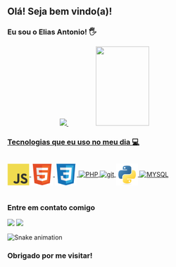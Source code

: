 ## Olá! Seja bem vindo(a)!

### Eu sou o Elias Antonio! 🖐️



<div align="center">
  <a href="https://github.com/eliasdossantos">
  <img height="180em" src="https://github-readme-stats.vercel.app/api?username=eliasdossantos&show_icons=true&theme=&count_private=true&hide_border=true&title_color=00bfbf&icon_color=00bfbf&text_color=c9d1d9&bg_color=0d1117"/>
  <img width="49%" height="180px" left="20px" src="https://github-readme-stats.vercel.app/api/top-langs/?username=eliasdossantos&layout=compact&hide_border=true&title_color=00bfbf&text_color=00bfbf&bg_color=0d1117" />  
</div>


### Tecnologias que eu uso no meu dia 💻

<div style="display: inline_block"><br/>
    <a href="https://developer.mozilla.org/en-US/docs/Web/JavaScript" target="_blank"> <img align="center" alt="javascript" height="50" width="50"  src="https://raw.githubusercontent.com/devicons/devicon/master/icons/javascript/javascript-original.svg"/> </a>
    <a href="https://www.w3schools.com/html/default.asp" target="_blank"> <img align="center" alt="HTML" height="50" width="50" src="https://raw.githubusercontent.com/devicons/devicon/master/icons/html5/html5-original.svg"> </a>
    <a href="https://www.w3schools.com/css/" target="_blank"> <img align="center" alt="CSS" height="50" width="50" src="https://raw.githubusercontent.com/devicons/devicon/master/icons/css3/css3-original.svg"> </a>
    <a href="https://www.php.net/" target="_blank"> <img align="center" alt="PHP" height="60" width="60"  src="https://cdn.jsdelivr.net/gh/devicons/devicon/icons/php/php-plain.svg"> </a>
    <a href="https://git-scm.com/" target="_blank"> <img align="center" alt="git" height="50" width="50"  src="https://www.vectorlogo.zone/logos/git-scm/git-scm-icon.svg"/> <a/>
    <a href="https://www.python.org" target="_blank"> <img align="center" alt="python" height="50" width="50" src="https://raw.githubusercontent.com/devicons/devicon/master/icons/python/python-original.svg" /> </a>
    <a href="https://www.mysql.com/" target="_blank"> <img align="center" alt="MYSQL" height="60" width="60" src="https://cdn.jsdelivr.net/gh/devicons/devicon/icons/mysql/mysql-original-wordmark.svg"> </a>
</div><br/>

### Entre em contato comigo
<div> 
 <a href="https://discord.gg/rXdBQ8wA" target="_blank"><img src="https://img.shields.io/badge/Discord-7289DA?style=for-the-badge&logo=discord&logoColor=white" target="_blank"></a> 
  <a href = "mailto:contatoeliasantonio@gmail.com"><img src="https://img.shields.io/badge/Gmail-D14836?style=for-the-badge&logo=gmail&logoColor=white" target="_blank">   </a>
</div>

![Snake animation](https://github.com/eliasdossantos/eliasdossantos/blob/output/github-contribution-grid-snake.svg)
  
 ### Obrigado por me visitar!
